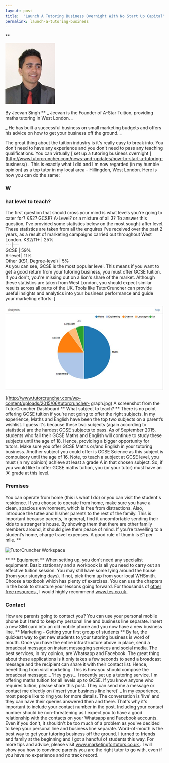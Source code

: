 ```yaml
---
layout: post
title:  "Launch A Tutoring Business Overnight With No Start Up Capital"
permalink: launch-a-tutoring-business
---
```

**

![jeevansingh](/img/blogs/jeevansingh.jpg)

By Jeevan Singh ** _ Jeevan is the Founder of A-Star Tuition, providing maths tutoring in West London. _

_ He has built a successful business on small marketing budgets and offers his
advice on how to get your business off the ground. _

The great thing about the tuition industry is it's really easy to break into.
You don't need to have any experience and you don't need to pass any teaching
qualifications. You can virtually [ set up a tutoring business overnight
](http://www.tutorcruncher.com/news-and-updates/how-to-start-a-tutoring-
business/) . This is exactly what I did and I'm now regarded (in my humble
opinion) as a top tutor in my local area - Hillingdon, West London. Here is
how you can do the same: 

### W

### hat level to teach?

The first question
that should cross your mind is what levels you're going to cater for? KS2?
GCSE? A-Level? or a mixture of all 3? To answer this question, I've provided
some statistics below on the most sought-after level. These statistics are
taken from all the enquires I've received over the past 2 years, as a result
of marketing campaigns carried out throughout West London.  KS2/11+  |  25%  
---|---  
GCSE  |  59%  
A-level  |  11%  
Other (KS1, Degree-level)  |  5%  
As you can see, GCSE is the most popular level. This means if you want to get
a good return from your tutoring business, you must offer GCSE tuition. If you
don't, you're missing out on a lion's share of the market. Although these
statistics are taken from West London, you should expect similar results
across all parts of the UK. Tools like TutorCruncher can provide useful
insights and analytics into your business performance and guide your marketing
efforts: [

![TutorCruncher Graph](/img/blogs/tutorcruncher-graph.jpg)

](http://www.tutorcruncher.com/wp-content/uploads/2015/06/tutorcruncher-
graph.jpg) A screenshot from the TutorCruncher Dashboard ** What subject to
teach? ** There is no point offering GCSE tuition if you're not going to offer
the right subjects. In my experience, Maths and English have been the top two
subjects on a parent’s wishlist. I guess it's because these two subjects
(again according to statistics) are the hardest GCSE subjects to pass. As of
September 2015, students who fail their GCSE Maths and English will continue
to study these subjects until the age of 18. Hence, providing a bigger
opportunity for tutors. Make sure you offer GCSE Maths or/and English in your
tutoring business. Another subject you could offer is GCSE Science as this
subject is compulsory until the age of 16. Note, to teach a subject at GCSE
level, you must (in my opinion) achieve at least a grade A in that chosen
subject. So, if you would like to offer GCSE maths tuition, you (or your
tutor) must have an 'A' grade at this level. 

### Premises

You can operate
from home (this is what I do) or you can visit the student's residence. If you
choose to operate from home, make sure you have a clean, spacious environment,
which is free from distractions. Also, introduce the tutee and his/her parents
to the rest of the family. This is important because parents, in general, find
it uncomfortable sending their kids to a stranger's house. By showing them
that there are other family members around, it should give them peace of mind.
If you're travelling to a student’s home, charge travel expenses. A good rule
of thumb is £1 per mile. **

![TutorCruncher
Workspace](/img/blogs/TutorCruncher-Workspace-1024x688.png)

** ** Equipment
** When setting up, you don't need any specialist equipment. Basic stationary
and a workbook is all you need to carry out an effective tuition session. You
may still have some lying around the house (from your studying days). If not,
pick them up from your local WHSmith. Choose a textbook which has plenty of
exercises. You can use the chapters in the book to structure your lessons
going forward. For thousands of [ other free resources
](http://www.tutorcruncher.com/modernising-tutoring-business-operations/) , I
would highly recommend [ www.tes.co.uk ](http://www.tes.co.uk) . 

### Contact

How are parents going to contact you? You can use your personal mobile phone
but I tend to keep my personal line and business line separate. Insert a new
SIM card into an old mobile phone and you now have a new business line. **
Marketing - Getting your first group of students ** By far, the quickest way
to get new students to your tutoring business is word of mouth. Once you have
the entire infrastructure above in place, send a broadcast message on instant
messaging services and social media. The best services, in my opinion, are
Whatsapp and Facebook. The great thing about these applications is it only
takes a few seconds to send a broadcast message and the recipient can share it
with their contact list. Hence, benefitting from viral marketing. This is how
you should compose the broadcast message: _ 'Hey guys... I recently set up a
tutoring service. I'm offering maths tuition for all levels up to GCSE. If you
know anyone who requires tuition, please share this post. They can send me a
message or contact me directly on (insert your business line here)' _ In my
experience, most people like to ring you for more details. The conversation is
'live' and they can have their queries answered then and there. That's why
it's important to include your contact number in the post. Including your
contact number should be non-threatening as I expect you to have a good
relationship with the contacts on your Whatsapp and Facebook accounts. Even if
you don't, it shouldn't be too much of a problem as you've decided to keep
your personal line and business line separate. Word-of-mouth is the best way
to get your tutoring business off the ground. I turned to friends and family
at the beginning and I got a handful of students this way. For more tips and
advice, please visit [ www.marketingfortutors.co.uk
](http://www.marketingfortutors.co.uk) . I will show you how to convince
parents you are the right tutor to go with, even if you have no experience and
no track record.
